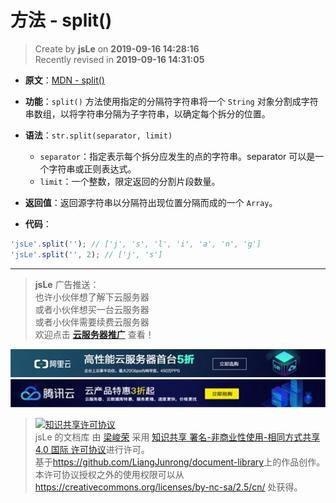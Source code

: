 方法 - split()
===

> Create by **jsLe** on **2019-09-16 14:28:16**  
> Recently revised in **2019-09-16 14:31:05**

* **原文**：[MDN - split()](https://developer.mozilla.org/zh-CN/docs/Web/JavaScript/Reference/Global_Objects/String/split)

* **功能**：`split()` 方法使用指定的分隔符字符串将一个 `String` 对象分割成字符串数组，以将字符串分隔为子字符串，以确定每个拆分的位置。 

* **语法**：`str.split(separator, limit)`
  * `separator`：指定表示每个拆分应发生的点的字符串。separator 可以是一个字符串或正则表达式。
  * `limit`：一个整数，限定返回的分割片段数量。

* **返回值**：返回源字符串以分隔符出现位置分隔而成的一个 `Array`。

* **代码**：

```js
'jsLe'.split(''); // ['j', 's', 'l', 'i', 'a', 'n', 'g']
'jsLe'.split('', 2); // ['j', 's']
```

---

> **jsLe** 广告推送：  
> 也许小伙伴想了解下云服务器  
> 或者小伙伴想买一台云服务器  
> 或者小伙伴需要续费云服务器  
> 欢迎点击 **[云服务器推广](https://github.com/LiangJunrong/document-library/blob/master/other-library/Monologue/%E7%A8%B3%E9%A3%9F%E8%89%B0%E9%9A%BE.md)** 查看！

[![图](../../../../public-repertory/img/z-small-seek-ali-3.jpg)](https://promotion.aliyun.com/ntms/act/qwbk.html?userCode=w7hismrh)
[![图](../../../../public-repertory/img/z-small-seek-tencent-2.jpg)](https://cloud.tencent.com/redirect.php?redirect=1014&cps_key=49f647c99fce1a9f0b4e1eeb1be484c9&from=console)

> <a rel="license" href="http://creativecommons.org/licenses/by-nc-sa/4.0/"><img alt="知识共享许可协议" style="border-width:0" src="https://i.creativecommons.org/l/by-nc-sa/4.0/88x31.png" /></a><br /><span xmlns:dct="http://purl.org/dc/terms/" property="dct:title">jsLe 的文档库</span> 由 <a xmlns:cc="http://creativecommons.org/ns#" href="https://github.com/LiangJunrong/document-library" property="cc:attributionName" rel="cc:attributionURL">梁峻荣</a> 采用 <a rel="license" href="http://creativecommons.org/licenses/by-nc-sa/4.0/">知识共享 署名-非商业性使用-相同方式共享 4.0 国际 许可协议</a>进行许可。<br />基于<a xmlns:dct="http://purl.org/dc/terms/" href="https://github.com/LiangJunrong/document-library" rel="dct:source">https://github.com/LiangJunrong/document-library</a>上的作品创作。<br />本许可协议授权之外的使用权限可以从 <a xmlns:cc="http://creativecommons.org/ns#" href="https://creativecommons.org/licenses/by-nc-sa/2.5/cn/" rel="cc:morePermissions">https://creativecommons.org/licenses/by-nc-sa/2.5/cn/</a> 处获得。